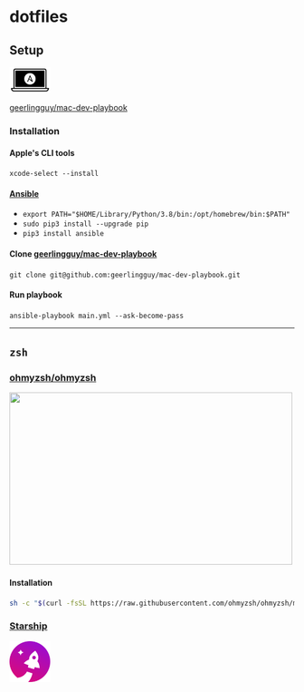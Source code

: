 # dotfiles

## Setup

<img src="https://raw.githubusercontent.com/geerlingguy/mac-dev-playbook/master/files/Mac-Dev-Playbook-Logo.png" width="72" height="46">

[geerlingguy/mac-dev-playbook](https://github.com/geerlingguy/mac-dev-playbook)

### Installation

#### Apple's CLI tools

`xcode-select --install`

#### [Ansible](https://docs.ansible.com/ansible/latest/installation_guide/index.html)

- `export PATH="$HOME/Library/Python/3.8/bin:/opt/homebrew/bin:$PATH"`
- `sudo pip3 install --upgrade pip`
- `pip3 install ansible`

#### Clone [geerlingguy/mac-dev-playbook](https://github.com/geerlingguy/mac-dev-playbook)

`git clone git@github.com:geerlingguy/mac-dev-playbook.git`

#### Run playbook

`ansible-playbook main.yml --ask-become-pass`

---

## `zsh`

### [ohmyzsh/ohmyzsh](https://github.com/ohmyzsh/ohmyzsh)

<img src="https://ohmyzsh.s3.amazonaws.com/omz-ansi-github.png" width="500" height="304">

#### Installation

```bash
sh -c "$(curl -fsSL https://raw.githubusercontent.com/ohmyzsh/ohmyzsh/master/tools/install.sh)"
```

### [Starship](https://starship.rs/)

<img src="https://raw.githubusercontent.com/starship/starship/master/media/icon.png" width="72" height="72">

